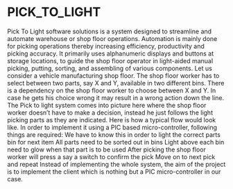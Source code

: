 # PICK_TO_LIGHT
Pick To Light software solutions is a system designed to streamline and automate warehouse or shop floor operations. Automation is mainly done for picking operations thereby increasing efficiency, productivity and picking accuracy. It primarily uses alphanumeric displays and buttons at storage locations, to guide the shop floor operator in light-aided manual picking, putting, sorting, and assembling of various components. 
Let us consider a vehicle manufacturing shop floor. The shop floor worker has to select between two parts, say X and Y, available in two different bins. There is a dependency on the shop floor worker to choose between X and Y. In case he gets his choice wrong it may result in a wrong action down the line. The Pick to light system comes into picture here where the shop floor worker doesn’t have to make a decision, instead he just follows the light picking parts as they are indicated. Here is how a typical flow would look like. 
In order to implement it using a PIC based micro-controller, following things are required: 
We have to know this in order to light the correct parts bin for next item
All parts need to be sorted out in bins
Light above each bin need to glow when that part is to be used
After picking the shop floor worker will press a say a switch to confirm the pick 
Move on to next pick and repeat 
Instead of implementing the whole system, the aim of the project is to implement the client which is nothing but a PIC micro-controller in our case.
